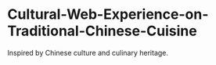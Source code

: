 # Cultural-Web-Experience-on-Traditional-Chinese-Cuisine
Inspired by Chinese culture and culinary heritage.
